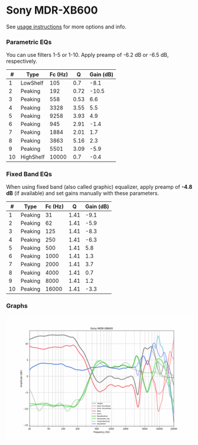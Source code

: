 # Sony MDR-XB600
See [usage instructions](https://github.com/jaakkopasanen/AutoEq#usage) for more options and info.

### Parametric EQs
You can use filters 1-5 or 1-10. Apply preamp of -6.2 dB or -6.5 dB, respectively.

|   # | Type      |   Fc (Hz) |    Q |   Gain (dB) |
|-----|-----------|-----------|------|-------------|
|   1 | LowShelf  |       105 | 0.7  |        -8.1 |
|   2 | Peaking   |       192 | 0.72 |       -10.5 |
|   3 | Peaking   |       558 | 0.53 |         6.6 |
|   4 | Peaking   |      3328 | 3.55 |         5.5 |
|   5 | Peaking   |      9258 | 3.93 |         4.9 |
|   6 | Peaking   |       945 | 2.91 |        -1.4 |
|   7 | Peaking   |      1884 | 2.01 |         1.7 |
|   8 | Peaking   |      3863 | 5.16 |         2.3 |
|   9 | Peaking   |      5501 | 3.09 |        -5.9 |
|  10 | HighShelf |     10000 | 0.7  |        -0.4 |

### Fixed Band EQs
When using fixed band (also called graphic) equalizer, apply preamp of **-4.8 dB** (if available) and set gains manually with these parameters.

|   # | Type    |   Fc (Hz) |    Q |   Gain (dB) |
|-----|---------|-----------|------|-------------|
|   1 | Peaking |        31 | 1.41 |        -9.1 |
|   2 | Peaking |        62 | 1.41 |        -5.9 |
|   3 | Peaking |       125 | 1.41 |        -8.3 |
|   4 | Peaking |       250 | 1.41 |        -6.3 |
|   5 | Peaking |       500 | 1.41 |         5.8 |
|   6 | Peaking |      1000 | 1.41 |         1.3 |
|   7 | Peaking |      2000 | 1.41 |         3.7 |
|   8 | Peaking |      4000 | 1.41 |         0.7 |
|   9 | Peaking |      8000 | 1.41 |         1.2 |
|  10 | Peaking |     16000 | 1.41 |        -3.3 |

### Graphs
![](./Sony%20MDR-XB600.png)
